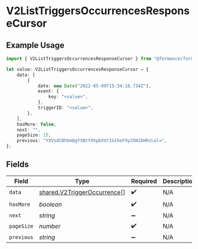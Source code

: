 # V2ListTriggersOccurrencesResponseCursor

## Example Usage

```typescript
import { V2ListTriggersOccurrencesResponseCursor } from "@formance/formance-sdk/sdk/models/shared";

let value: V2ListTriggersOccurrencesResponseCursor = {
    data: [
        {
            date: new Date("2022-05-09T15:34:16.734Z"),
            event: {
                key: "<value>",
            },
            triggerID: "<value>",
        },
    ],
    hasMore: false,
    next: "",
    pageSize: 15,
    previous: "YXVsdCBhbmQgYSBtYXhpbXVtIG1heF9yZXN1bHRzLol=",
};
```

## Fields

| Field                                                                             | Type                                                                              | Required                                                                          | Description                                                                       | Example                                                                           |
| --------------------------------------------------------------------------------- | --------------------------------------------------------------------------------- | --------------------------------------------------------------------------------- | --------------------------------------------------------------------------------- | --------------------------------------------------------------------------------- |
| `data`                                                                            | [shared.V2TriggerOccurrence](../../../sdk/models/shared/v2triggeroccurrence.md)[] | :heavy_check_mark:                                                                | N/A                                                                               |                                                                                   |
| `hasMore`                                                                         | *boolean*                                                                         | :heavy_check_mark:                                                                | N/A                                                                               | false                                                                             |
| `next`                                                                            | *string*                                                                          | :heavy_minus_sign:                                                                | N/A                                                                               |                                                                                   |
| `pageSize`                                                                        | *number*                                                                          | :heavy_check_mark:                                                                | N/A                                                                               | 15                                                                                |
| `previous`                                                                        | *string*                                                                          | :heavy_minus_sign:                                                                | N/A                                                                               | YXVsdCBhbmQgYSBtYXhpbXVtIG1heF9yZXN1bHRzLol=                                      |